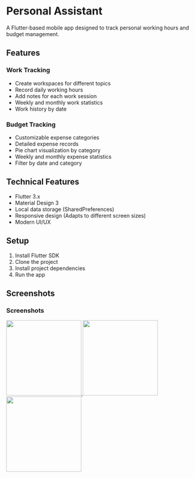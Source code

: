 # Personal Assistant

A Flutter-based mobile app designed to track personal working hours and budget management.

## Features

### Work Tracking
- Create workspaces for different topics
- Record daily working hours
- Add notes for each work session
- Weekly and monthly work statistics
- Work history by date

### Budget Tracking
- Customizable expense categories
- Detailed expense records
- Pie chart visualization by category
- Weekly and monthly expense statistics
- Filter by date and category

## Technical Features

- Flutter 3.x
- Material Design 3
- Local data storage (SharedPreferences)
- Responsive design (Adapts to different screen sizes)
- Modern UI/UX

## Setup

1. Install Flutter SDK
2. Clone the project
3. Install project dependencies
4. Run the app

## Screenshots

### Screenshots

<a href="https://github.com/user-attachments/assets/707a6a6f-65d8-4dd4-b02e-33eacbe805e9">
    <img src="https://github.com/user-attachments/assets/707a6a6f-65d8-4dd4-b02e-33eacbe805e9" width="200">
</a>

<a href="https://github.com/user-attachments/assets/82a077a9-f7d9-4c91-9c7b-e083c967a378">
    <img src="https://github.com/user-attachments/assets/82a077a9-f7d9-4c91-9c7b-e083c967a378" width="200">
</a>

<a href="https://github.com/user-attachments/assets/45e141e5-d1ab-4f5e-8a20-bc2b73fdd688">
    <img src="https://github.com/user-attachments/assets/45e141e5-d1ab-4f5e-8a20-bc2b73fdd688" width="200">
</a>
